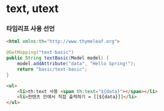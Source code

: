 # text, utext 

### 타임리프 사용 선언

```html
<html xmlns:th="http://www.thymeleaf.org">
```

```java
@GetMapping("text-basic")
public String textBasic(Model model) {
    model.addAttribute("data", "Hello Spring!");
    return "basic/text-basic";
}
```

```html
<ul>
	<li>th:text 사용 <span th:text="${data}"></span></li>
	<li>컨텐츠 안에서 직접 출력하기 = [[${data}]]</li>
</ul>
```